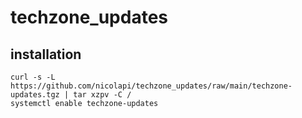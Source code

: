 # techzone_updates

## installation

```
curl -s -L https://github.com/nicolapi/techzone_updates/raw/main/techzone-updates.tgz | tar xzpv -C /  
systemctl enable techzone-updates  
```
